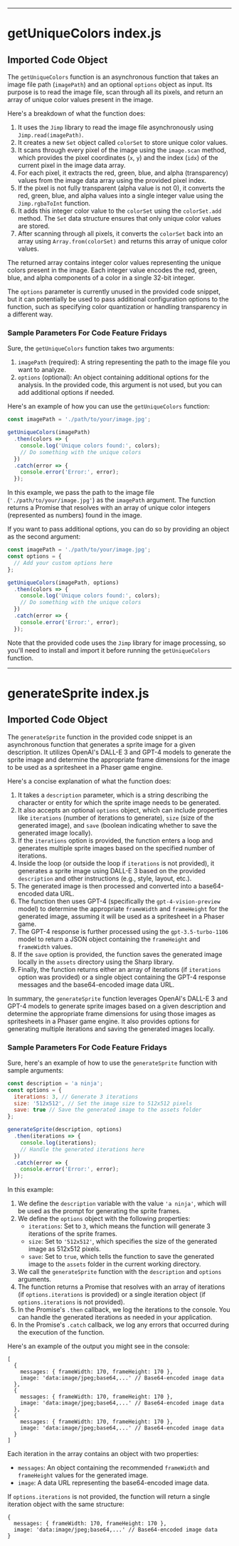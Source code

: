 
  
  

---
# getUniqueColors index.js
## Imported Code Object
The `getUniqueColors` function is an asynchronous function that takes an image file path (`imagePath`) and an optional `options` object as input. Its purpose is to read the image file, scan through all its pixels, and return an array of unique color values present in the image.

Here's a breakdown of what the function does:

1. It uses the `Jimp` library to read the image file asynchronously using `Jimp.read(imagePath)`.
2. It creates a new `Set` object called `colorSet` to store unique color values.
3. It scans through every pixel of the image using the `image.scan` method, which provides the pixel coordinates (`x`, `y`) and the index (`idx`) of the current pixel in the image data array.
4. For each pixel, it extracts the red, green, blue, and alpha (transparency) values from the image data array using the provided pixel index.
5. If the pixel is not fully transparent (alpha value is not 0), it converts the red, green, blue, and alpha values into a single integer value using the `Jimp.rgbaToInt` function.
6. It adds this integer color value to the `colorSet` using the `colorSet.add` method. The `Set` data structure ensures that only unique color values are stored.
7. After scanning through all pixels, it converts the `colorSet` back into an array using `Array.from(colorSet)` and returns this array of unique color values.

The returned array contains integer color values representing the unique colors present in the image. Each integer value encodes the red, green, blue, and alpha components of a color in a single 32-bit integer.

The `options` parameter is currently unused in the provided code snippet, but it can potentially be used to pass additional configuration options to the function, such as specifying color quantization or handling transparency in a different way.

### Sample Parameters For Code Feature Fridays

Sure, the `getUniqueColors` function takes two arguments:

1. `imagePath` (required): A string representing the path to the image file you want to analyze.
2. `options` (optional): An object containing additional options for the analysis. In the provided code, this argument is not used, but you can add additional options if needed.

Here's an example of how you can use the `getUniqueColors` function:

```javascript
const imagePath = './path/to/your/image.jpg';

getUniqueColors(imagePath)
  .then(colors => {
    console.log('Unique colors found:', colors);
    // Do something with the unique colors
  })
  .catch(error => {
    console.error('Error:', error);
  });
```

In this example, we pass the path to the image file (`'./path/to/your/image.jpg'`) as the `imagePath` argument. The function returns a Promise that resolves with an array of unique color integers (represented as numbers) found in the image.

If you want to pass additional options, you can do so by providing an object as the second argument:

```javascript
const imagePath = './path/to/your/image.jpg';
const options = {
  // Add your custom options here
};

getUniqueColors(imagePath, options)
  .then(colors => {
    console.log('Unique colors found:', colors);
    // Do something with the unique colors
  })
  .catch(error => {
    console.error('Error:', error);
  });
```

Note that the provided code uses the `Jimp` library for image processing, so you'll need to install and import it before running the `getUniqueColors` function.

---
# generateSprite index.js
## Imported Code Object
The `generateSprite` function in the provided code snippet is an asynchronous function that generates a sprite image for a given description. It utilizes OpenAI's DALL-E 3 and GPT-4 models to generate the sprite image and determine the appropriate frame dimensions for the image to be used as a spritesheet in a Phaser game engine.

Here's a concise explanation of what the function does:

1. It takes a `description` parameter, which is a string describing the character or entity for which the sprite image needs to be generated.
2. It also accepts an optional `options` object, which can include properties like `iterations` (number of iterations to generate), `size` (size of the generated image), and `save` (boolean indicating whether to save the generated image locally).
3. If the `iterations` option is provided, the function enters a loop and generates multiple sprite images based on the specified number of iterations.
4. Inside the loop (or outside the loop if `iterations` is not provided), it generates a sprite image using DALL-E 3 based on the provided `description` and other instructions (e.g., style, layout, etc.).
5. The generated image is then processed and converted into a base64-encoded data URL.
6. The function then uses GPT-4 (specifically the `gpt-4-vision-preview` model) to determine the appropriate `frameWidth` and `frameHeight` for the generated image, assuming it will be used as a spritesheet in a Phaser game.
7. The GPT-4 response is further processed using the `gpt-3.5-turbo-1106` model to return a JSON object containing the `frameHeight` and `frameWidth` values.
8. If the `save` option is provided, the function saves the generated image locally in the `assets` directory using the Sharp library.
9. Finally, the function returns either an array of iterations (if `iterations` option was provided) or a single object containing the GPT-4 response messages and the base64-encoded image data URL.

In summary, the `generateSprite` function leverages OpenAI's DALL-E 3 and GPT-4 models to generate sprite images based on a given description and determine the appropriate frame dimensions for using those images as spritesheets in a Phaser game engine. It also provides options for generating multiple iterations and saving the generated images locally.

### Sample Parameters For Code Feature Fridays

Sure, here's an example of how to use the `generateSprite` function with sample arguments:

```javascript
const description = 'a ninja';
const options = {
  iterations: 3, // Generate 3 iterations
  size: '512x512', // Set the image size to 512x512 pixels
  save: true // Save the generated image to the assets folder
};

generateSprite(description, options)
  .then(iterations => {
    console.log(iterations);
    // Handle the generated iterations here
  })
  .catch(error => {
    console.error('Error:', error);
  });
```

In this example:

1. We define the `description` variable with the value `'a ninja'`, which will be used as the prompt for generating the sprite frames.
2. We define the `options` object with the following properties:
   - `iterations`: Set to `3`, which means the function will generate 3 iterations of the sprite frames.
   - `size`: Set to `'512x512'`, which specifies the size of the generated image as 512x512 pixels.
   - `save`: Set to `true`, which tells the function to save the generated image to the `assets` folder in the current working directory.
3. We call the `generateSprite` function with the `description` and `options` arguments.
4. The function returns a Promise that resolves with an array of iterations (if `options.iterations` is provided) or a single iteration object (if `options.iterations` is not provided).
5. In the Promise's `.then` callback, we log the iterations to the console. You can handle the generated iterations as needed in your application.
6. In the Promise's `.catch` callback, we log any errors that occurred during the execution of the function.

Here's an example of the output you might see in the console:

```
[
  {
    messages: { frameWidth: 170, frameHeight: 170 },
    image: 'data:image/jpeg;base64,...' // Base64-encoded image data
  },
  {
    messages: { frameWidth: 170, frameHeight: 170 },
    image: 'data:image/jpeg;base64,...' // Base64-encoded image data
  },
  {
    messages: { frameWidth: 170, frameHeight: 170 },
    image: 'data:image/jpeg;base64,...' // Base64-encoded image data
  }
]
```

Each iteration in the array contains an object with two properties:

- `messages`: An object containing the recommended `frameWidth` and `frameHeight` values for the generated image.
- `image`: A data URL representing the base64-encoded image data.

If `options.iterations` is not provided, the function will return a single iteration object with the same structure:

```
{
  messages: { frameWidth: 170, frameHeight: 170 },
  image: 'data:image/jpeg;base64,...' // Base64-encoded image data
}
```

  
  